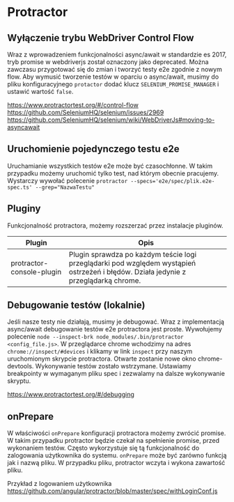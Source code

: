 # Protractor

## Wyłączenie trybu WebDriver Control Flow

Wraz z wprowadzeniem funkcjonalności async/await w standardzie es 2017, tryb promise w webdriverjs został oznaczony jako deprecated. Można zawczasu przygotować się do zmian i tworzyć testy e2e zgodnie z nowym flow.
Aby wymusić tworzenie testów w oparciu o async/await, musimy do pliku konfiguracyjnego `protactor` dodać klucz `SELENIUM_PROMISE_MANAGER` i ustawić wartość `false`.

https://www.protractortest.org/#/control-flow
https://github.com/SeleniumHQ/selenium/issues/2969
https://github.com/SeleniumHQ/selenium/wiki/WebDriverJs#moving-to-asyncawait

## Uruchomienie pojedynczego testu e2e

Uruchamianie wszystkich testów e2e może być czasochłonne.
W takim przypadku możemy uruchomić tylko test, nad którym obecnie pracujemy.
Wystarczy wywołać polecenie `protractor --specs='e2e/spec/plik.e2e-spec.ts' --grep="NazwaTestu"`

## Pluginy

Funkcjonalność protractora, możemy rozszerzać przez instalacje pluginów.

| Plugin | Opis |
|---|---|
| protractor-console-plugin | Plugin sprawdza po każdym teście logi przeglądarki pod względem wystąpień ostrzeżeń i błędów. Działa jedynie z przeglądarką chrome. |

## Debugowanie testów (lokalnie)

Jeśli nasze testy nie działają, musimy je debugować. Wraz z implementacją async/await debugowanie testów e2e protractora jest proste. Wywołujemy polecenie `node --inspect-brk node_modules/.bin/protractor <config_file.js>`.
W przeglądarce chrome wchodzimy na adres `chrome://inspect/#devices` i klikamy w link `inspect` przy naszym uruchomionym skrypcie protractora. Otwarte zostanie nowe okno chrome-devtools. Wykonywanie testów zostało wstrzymane. Ustawiamy breakpointy w wymaganym pliku spec i zezwalamy na dalsze wykonywanie skryptu.

https://www.protractortest.org/#/debugging

## onPrepare

W właściwości `onPrepare` konfiguracji protractora możemy zwrócić promise. W takim przypadku protractor będzie czekał na spełnienie promise, przed wykonaniem testów. Często wykorzystuje się tą funkcjonalność do zalogowania użytkownika do systemu. `onPrepare` może być zarówno funkcją jak i nazwą pliku. W przypadku pliku, protractor wczyta  i wykona zawartość pliku.

Przykład z logowaniem użytkownika
https://github.com/angular/protractor/blob/master/spec/withLoginConf.js
